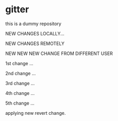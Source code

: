 # gitter
this is a  dummy repository


NEW CHANGES LOCALLY...

NEW CHANGES REMOTELY

NEW NEW NEW CHANGE FROM DIFFERENT USER

1st change ...

2nd change ...

3rd change ...

4th change ...

5th change ...

applying new revert change.